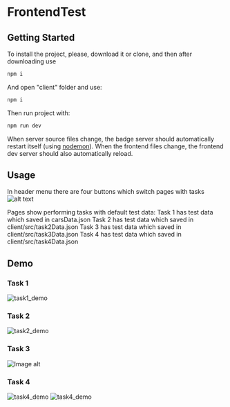 # FrontendTest

## Getting Started

To install the project, please, download it or clone, and then after downloading use

```sh
npm i
```


And open "client" folder and use:

```sh
npm i
```

Then run project with:

```sh
npm run dev
```
When server source files change, the badge server should automatically restart itself (using [nodemon](https://nodemon.io/)). When the frontend files change, the frontend dev server should also automatically reload. 

## Usage

In header menu there are four buttons which switch pages with tasks
![alt text](https://github.com/MKovblyuk/FrontendTest/tree/main/screenshots/header_menu.png)

Pages show performing tasks with default test data:
Task 1 has test data which saved in carsData.json
Task 2 has test data which saved in client/src/task2Data.json
Task 3 has test data which saved in client/src/task3Data.json
Task 4 has test data which saved in client/src/task4Data.json

## Demo

### Task 1
![task1_demo](https://github.com/MKovblyuk/FrontendTest/tree/main/screenshots/task1_demo.png)

### Task 2
![task2_demo](https://github.com/MKovblyuk/FrontendTest/tree/main/screenshots/task2_demo.png "Task 2 Demo")

### Task 3
![Image alt](https://github.com/MKovblyuk/FrontendTest/tree/main/screenshots/task3_demo.PNG "Task 3 Demo")

### Task 4
![task4_demo](https://github.com/MKovblyuk/FrontendTest/tree/main/screenshots/task4_demo.png "Task 4 Demo")
![task4_demo](https://russianblogs.com/images/156/52e33bb91629ef388eafc601bf2efe94.png)
